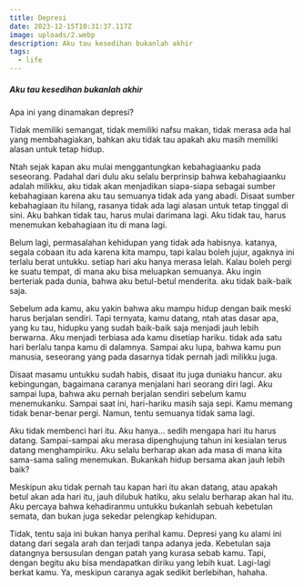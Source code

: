 ```yaml
---
title: Depresi
date: 2023-12-15T10:31:37.117Z
image: uploads/2.webp
description: Aku tau kesedihan bukanlah akhir
tags:
  - life
---
```

##### Aku tau kesedihan bukanlah akhir

Apa ini yang dinamakan depresi?

T﻿idak memiliki semangat, tidak memiliki nafsu makan, tidak merasa ada hal yang membahagiakan, bahkan aku tidak tau apakah aku masih memiliki alasan untuk tetap hidup.

N﻿tah sejak kapan aku mulai menggantungkan kebahagiaanku pada seseorang. Padahal dari dulu aku selalu berprinsip bahwa kebahagiaanku adalah milikku, aku tidak akan menjadikan siapa-siapa sebagai sumber kebahagiaan karena aku tau semuanya tidak ada yang abadi. D﻿isaat sumber kebahagiaan itu hilang, rasanya tidak ada lagi alasan untuk tetap tinggal di sini. Aku bahkan tidak tau, harus mulai darimana lagi. Aku tidak tau, harus menemukan kebahagiaan itu di mana lagi.

B﻿elum lagi, permasalahan kehidupan yang tidak ada habisnya. katanya, segala cobaan itu ada karena kita mampu, tapi kalau boleh jujur, agaknya ini terlalu berat untukku. setiap hari aku hanya merasa lelah. K﻿alau boleh pergi ke suatu tempat, di mana aku bisa meluapkan semuanya. Aku ingin berteriak pada dunia, bahwa aku betul-betul menderita. aku tidak baik-baik saja.

S﻿ebelum ada kamu, aku yakin bahwa aku mampu hidup dengan baik meski harus berjalan sendiri. Tapi ternyata, kamu datang, ntah atas dasar apa, yang ku tau, hidupku yang sudah baik-baik saja menjadi jauh lebih berwarna. A﻿ku menjadi terbiasa ada kamu disetiap hariku. tidak ada satu hari berlalu tanpa kamu di dalamnya. Sampai aku lupa, bahwa kamu pun manusia, seseorang yang pada dasarnya tidak pernah jadi milikku juga.

D﻿isaat masamu untukku sudah habis, disaat itu juga duniaku hancur. aku kebingungan, bagaimana caranya menjalani hari seorang diri lagi. Aku sampai lupa, bahwa aku pernah berjalan sendiri sebelum kamu menemukanku. S﻿ampai saat ini, hari-hariku masih saja sepi. Kamu memang tidak benar-benar pergi. Namun, tentu semuanya tidak sama lagi.

A﻿ku tidak membenci hari itu. Aku hanya... sedih mengapa hari itu harus datang. Sampai-sampai aku merasa dipenghujung tahun ini kesialan terus datang menghampiriku. A﻿ku selalu berharap akan ada masa di mana kita sama-sama saling menemukan. Bukankah hidup bersama akan jauh lebih baik?

M﻿eskipun aku tidak pernah tau kapan hari itu akan datang, atau apakah betul akan ada hari itu, jauh dilubuk hatiku, aku selalu berharap akan hal itu. A﻿ku percaya bahwa kehadiranmu untukku bukanlah sebuah kebetulan semata, dan bukan juga sekedar pelengkap kehidupan.

Tidak, tentu saja ini bukan hanya perihal kamu. Depresi yang ku alami ini datang dari segala arah dan terjadi tanpa adanya jeda. Kebetulan saja datangnya bersusulan dengan patah yang kurasa sebab kamu. Tapi, dengan begitu aku bisa mendapatkan diriku yang lebih kuat. Lagi-lagi berkat kamu. Ya, meskipun caranya agak sedikit berlebihan, hahaha.